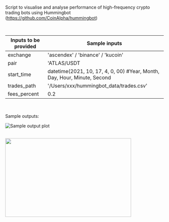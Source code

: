 Script to visualise and analyse performance of high-frequency crypto trading bots using Hummingbot
(https://github.com/CoinAlpha/hummingbot)
 
<br />


| Inputs to be provided        | Sample inputs  |
| ------------- |------------- | 
| exchange      | 'ascendex' / 'binance' / 'kucoin' | 
| pair          |  'ATLAS/USDT  |  
| start_time    | datetime(2021, 10, 17, 4, 0, 00) #Year, Month, Day, Hour, Minute, Second  |  
| trades_path     | '/Users/xxx/hummingbot_data/trades.csv' |
| fees_percent     | 0.2 |

<br />

Sample outputs: 

![Sample output plot](sample_plot.png)

<br />

<img src=sample_analysis.png width="400" height="250">
